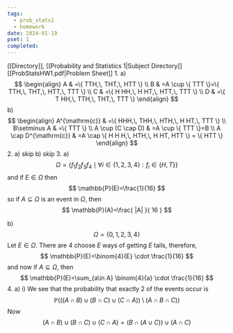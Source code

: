 ```yaml
---
tags:
  - prob_stats1
  - homework
date: 2024-01-19
pset: 1
completed:
---
```

[[Directory]], [[Probability and Statistics 1|Subject Directory]]
[[ProbStatsHW1.pdf|Problem Sheet]]
1. 
a)
$$
\begin{align}
A & =\{ TTH,\, THT,\, HTT \} \\
B & =A \cup \{ TTT \}=\{ TTH,\, THT,\, HTT,\, TTT \} \\
C & =\{ H HH,\, H HT,\, HTT,\, TTT \} \\
D & =\{ T HH,\, TTH,\, THT,\, TTT \}
\end{align}
$$
b)
$$
\begin{align}
 A^{\mathrm{c}}  & =\{ HHH,\, THH,\, HTH,\, H HT,\, TTT \}  \\
B\setminus A & =\{ TTT \} \\
A \cup (C \cap D) & =A \cup \{ TTT \}=B \\
A \cap D^{\mathrm{c}} & =A \cap \{ H H H,\, HTH,\,  H HT, HTT \} = \{ HTT \}
 \end{align}
$$
2. 
a) skip
b) skip
3. 
a)
$$
\Omega=\{ f_{1}f_{2} f_{3} f_{4} \mid \forall i \in \{ 1,\, 2,\, 3,\, 4 \}:f_{i} \in \{ H,\, T \} \}
$$
and if ${} E \in \Omega {}$ then
$$
\mathbb{P}(E)=\frac{1}{16}
$$
so if ${} A \subseteq \Omega {}$ is an event in $\Omega$, then 
$$
\mathbb{P}(A)=\frac{ |A| }{ 16 }
$$

b)
$$
\Omega=\{ 0,\, 1,\, 2,\, 3,\, 4 \} 
$$
Let ${} E \in \Omega {}$. There are $4$ choose $E$ ways of getting $E$ tails, therefore, 
$$
\mathbb{P}(E)=\binom{4}{E} \cdot \frac{1}{16}
	$$
and now if ${} A \subseteq \Omega {}$, then 
$$
\mathbb{P}(E)=\sum_{a\in A} \binom{4}{a} \cdot \frac{1}{16}
$$
4. 
a) i)
We see that the probability that exactly 2 of the events occur is
$$
\mathbb{P}(((A \cap B) \cup (B \cap C) \cup (C \cap A)) \setminus (A \cap B \cap C))
$$
Now 
$$
(A \cap B) \cup (B \cap C) \cup (C \cap A)=(B \cap(A\cup C)) \cup (A \cap C)
$$